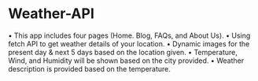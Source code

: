 # Weather-API
•	This app includes four pages (Home. Blog, FAQs, and About Us).
•	Using fetch API to get weather details of your location.
•	Dynamic images for the present day & next 5 days based on the location given.
•	Temperature, Wind, and Humidity will be shown based on the city provided.
•	Weather description is provided based on the temperature.
